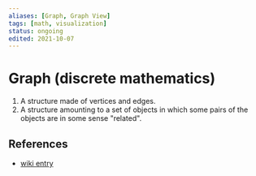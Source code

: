 ```yaml
---
aliases: [Graph, Graph View]
tags: [math, visualization]
status: ongoing
edited: 2021-10-07
---
```


# Graph (discrete mathematics)
1. A structure made of vertices and edges.
2. A structure amounting to a set of objects in which some pairs of the objects are in some sense "related".

## References
- [wiki entry](https://en.wikipedia.org/wiki/Graph_(discrete_mathematics))